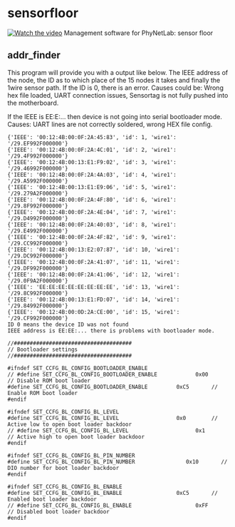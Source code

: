 # sensorfloor
[![Watch the video](https://flw.mb.tu-dortmund.de/wordpress/wp-content/uploads/2018/07/Rendering1.jpg)](https://flw.mb.tu-dortmund.de/wordpress/wp-content/uploads/2018/06/Boden.mp4)
Management software for PhyNetLab: sensor floor

## addr_finder
This program will provide you with a output like below. The IEEE address of the node, the ID as to which place of the 15 nodes it takes and finally the 1wire sensor path.
If the ID is 0, there is an error. Causes could be: Wrong hex file loaded, UART connection issues, Sensortag is not fully pushed into the motherboard.

If the IEEE is EE:E:... then device is not going into serial bootloader mode. Causes: UART lines are not correctly soldered, wrong HEX file config.
```
{'IEEE': '00:12:4B:00:0F:2A:45:83', 'id': 1, 'wire1': '/29.EF992F000000'}
{'IEEE': '00:12:4B:00:0F:2A:4C:01', 'id': 2, 'wire1': '/29.4F992F000000'}
{'IEEE': '00:12:4B:00:13:E1:F9:02', 'id': 3, 'wire1': '/29.46992F000000'}
{'IEEE': '00:12:4B:00:0F:2A:4A:03', 'id': 4, 'wire1': '/29.A5992F000000'}
{'IEEE': '00:12:4B:00:13:E1:E9:06', 'id': 5, 'wire1': '/29.279A2F000000'}
{'IEEE': '00:12:4B:00:0F:2A:4F:80', 'id': 6, 'wire1': '/29.8F992F000000'}
{'IEEE': '00:12:4B:00:0F:2A:4E:04', 'id': 7, 'wire1': '/29.D4992F000000'}
{'IEEE': '00:12:4B:00:0F:2A:40:03', 'id': 8, 'wire1': '/29.E4992F000000'}
{'IEEE': '00:12:4B:00:0F:2A:4F:82', 'id': 9, 'wire1': '/29.CC992F000000'}
{'IEEE': '00:12:4B:00:13:E2:07:87', 'id': 10, 'wire1': '/29.DC992F000000'}
{'IEEE': '00:12:4B:00:0F:2A:41:07', 'id': 11, 'wire1': '/29.DF992F000000'}
{'IEEE': '00:12:4B:00:0F:2A:41:06', 'id': 12, 'wire1': '/29.0F9A2F000000'}
{'IEEE': 'EE:EE:EE:EE:EE:EE:EE:EE', 'id': 13, 'wire1': '/29.8C992F000000'}
{'IEEE': '00:12:4B:00:13:E1:FD:07', 'id': 14, 'wire1': '/29.84992F000000'}
{'IEEE': '00:12:4B:00:0D:2A:CE:00', 'id': 15, 'wire1': '/29.CF992F000000'}
ID 0 means the device ID was not found 
IEEE address is EE:EE:... there is problems with bootloader mode.
```

```
//#####################################
// Bootloader settings
//#####################################

#ifndef SET_CCFG_BL_CONFIG_BOOTLOADER_ENABLE
// #define SET_CCFG_BL_CONFIG_BOOTLOADER_ENABLE            0x00       // Disable ROM boot loader
#define SET_CCFG_BL_CONFIG_BOOTLOADER_ENABLE         0xC5       // Enable ROM boot loader
#endif

#ifndef SET_CCFG_BL_CONFIG_BL_LEVEL
#define SET_CCFG_BL_CONFIG_BL_LEVEL                  0x0        // Active low to open boot loader backdoor
// #define SET_CCFG_BL_CONFIG_BL_LEVEL                     0x1        // Active high to open boot loader backdoor
#endif

#ifndef SET_CCFG_BL_CONFIG_BL_PIN_NUMBER
#define SET_CCFG_BL_CONFIG_BL_PIN_NUMBER                0x10       // DIO number for boot loader backdoor
#endif

#ifndef SET_CCFG_BL_CONFIG_BL_ENABLE
#define SET_CCFG_BL_CONFIG_BL_ENABLE                 0xC5       // Enabled boot loader backdoor
// #define SET_CCFG_BL_CONFIG_BL_ENABLE                    0xFF       // Disabled boot loader backdoor
#endif
```